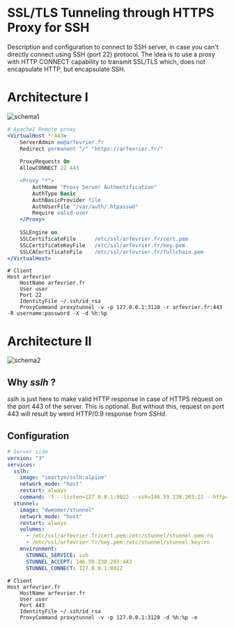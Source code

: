 # SSL/TLS Tunneling through HTTPS Proxy for SSH

Description and configuration to connect to SSH server, in case you can't directly connect using SSH (port 22) protocol. The idea is to use a proxy with HTTP CONNECT capability to transmit SSL/TLS which, does not encapsulate HTTP, but encapsulate SSH.

# Architecture I

![schema1](https://user-images.githubusercontent.com/23292338/200145871-265ec062-2eb4-4171-bedb-d5d78dcae614.png)

``` apache
# Apache2 Remote proxy
<VirtualHost *:443>
	ServerAdmin me@arfevrier.fr
	Redirect permanent "/" "https://arfevrier.fr/"
	
	ProxyRequests On
	AllowCONNECT 22 443

	<Proxy "*">
		AuthName "Proxy Server Authentification"
		AuthType Basic
		AuthBasicProvider file
		AuthUserFile "/var/auth/.htpasswd"
		Require valid-user
	</Proxy>
	
	SSLEngine on
	SSLCertificateFile		/etc/ssl/arfevrier.fr/cert.pem
	SSLCertificateKeyFile	/etc/ssl/arfevrier.fr/key.pem
	SSLCACertificateFile	/etc/ssl/arfevrier.fr/fullchain.pem
</VirtualHost>
```


``` ssh-config
# Client
Host arfevrier
    HostName arfevrier.fr
    User user
    Port 22
    IdentityFile ~/.ssh/id_rsa
    ProxyCommand proxytunnel -v -p 127.0.0.1:3128 -r arfevrier.fr:443 -R username:password -X -d %h:%p
```

# Architecture II

![schema2](https://user-images.githubusercontent.com/23292338/200146083-2a67f5dc-bda9-4f85-89e3-dba579808004.png)

## Why *sslh* ?

*sslh* is just here to make valid HTTP response in case of HTTPS request on the port 443 of the server. This is optional. But without this, request on port 443 will result by weird HTTP/0.9 response from *SSHd*.

## Configuration

``` yaml
# Server side
version: "3"
services:
  sslh:
    image: "imartyn/sslh:alpine"
    network_mode: "host"
    restart: always
    command: -f --listen=127.0.0.1:8022 --ssh=146.59.238.203:22 --http=146.59.238.203:80
  stunnel:
    image: "dweomer/stunnel"
    network_mode: "host"
    restart: always
    volumes:
      - /etc/ssl/arfevrier.fr/cert.pem:/etc/stunnel/stunnel.pem:ro
      - /etc/ssl/arfevrier.fr/key.pem:/etc/stunnel/stunnel.key:ro
    environment:
      STUNNEL_SERVICE: ssh
      STUNNEL_ACCEPT: 146.59.238.203:443
      STUNNEL_CONNECT: 127.0.0.1:8022
```

``` ssh-config
# Client
Host arfevrier.fr
    HostName arfevrier.fr
    User user
    Port 443
    IdentityFile ~/.ssh/id_rsa
    ProxyCommand proxytunnel -v -p 127.0.0.1:3128 -d %h:%p -e
```